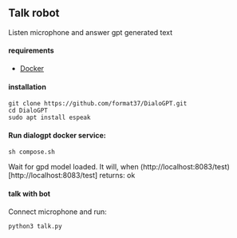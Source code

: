 ## Talk robot
Listen microphone and answer gpt generated text
#### requirements
- [Docker](https://docs.docker.com/engine/install/ubuntu/)
#### installation
```
git clone https://github.com/format37/DialoGPT.git
cd DialoGPT
sudo apt install espeak
```
#### Run dialogpt docker service:   
```
sh compose.sh
```
Wait for gpd model loaded. It will, when (http://localhost:8083/test)[http://localhost:8083/test] returns: ok
#### talk with bot
Connect microphone and run:
```
python3 talk.py
```
